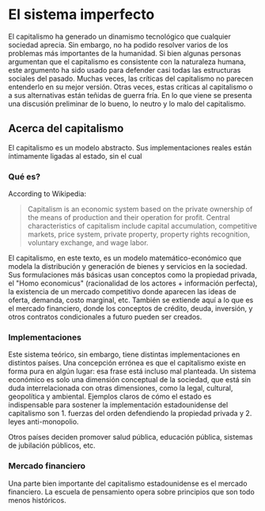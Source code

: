 
# El sistema imperfecto

El capitalismo ha generado un dinamismo tecnológico que cualquier sociedad aprecia. Sin embargo, no ha podido resolver varios de los problemas más importantes de la humanidad. Si bien algunas personas argumentan que el capitalismo es consistente con la naturaleza humana, este argumento ha sido usado para defender casi todas las estructuras sociales del pasado. Muchas veces, las críticas del capitalismo no parecen entenderlo en su mejor versión. Otras veces, estas críticas al capitalismo o a sus alternativas están teñidas de guerra fría. En lo que viene se presenta una discusión preliminar de lo bueno, lo neutro y lo malo del capitalismo. 

## Acerca del capitalismo
El capitalismo es un modelo abstracto. Sus implementaciones reales están íntimamente ligadas al estado, sin el cual

### Qué es?
According to Wikipedia:

> Capitalism is an economic system based on the private ownership of the means of production and their operation for profit. Central characteristics of capitalism include capital accumulation, competitive markets, price system, private property, property rights recognition, voluntary exchange, and wage labor.

El capitalismo, en este texto, es un modelo matemático-económico que modela la distribución y generación de bienes y servicios en la sociedad. Sus formulaciones más básicas usan conceptos como la propiedad privada, el "Homo economicus" (racionalidad de los actores + información perfecta), la existencia de un mercado competitivo donde aparecen las ideas de oferta, demanda, costo marginal, etc. También se extiende aquí a lo que es el mercado financiero, donde los conceptos de crédito, deuda, inversión, y otros contratos condicionales a futuro pueden ser creados. 

### Implementaciones

Este sistema teórico, sin embargo, tiene distintas implementaciones en distintos países. Una concepción errónea es que el capitalismo existe en forma pura en algún lugar: esa frase está incluso mal planteada. Un sistema económico es solo una dimensión conceptual de la sociedad, que está sin duda interrelacionada con otras dimensiones, como la legal, cultural, geopolítica y ambiental. Ejemplos claros de cómo el estado es indispensable para sostener la implementación estadounidense del capitalismo son 1. fuerzas del orden defendiendo la propiedad privada y 2. leyes anti-monopolio.

Otros países deciden promover salud pública, educación pública, sistemas de jubilación públicos, etc. 

### Mercado financiero

Una parte bien importante del capitalismo estadounidense es el mercado financiero. La escuela de pensamiento opera sobre principios que son todo menos históricos.